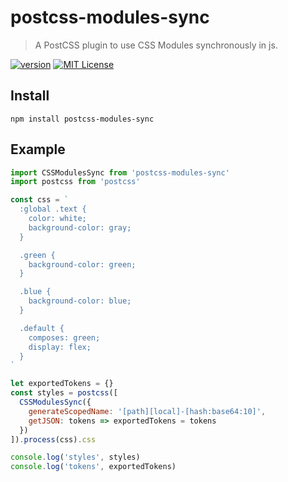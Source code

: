# postcss-modules-sync 

> A PostCSS plugin to use CSS Modules synchronously in js.

[![version](https://img.shields.io/npm/v/postcss-modules-sync.svg?style=flat-square)](http://npm.im/postcss-modules-sync)
[![MIT License](https://img.shields.io/npm/l/postcss-modules-sync.svg?style=flat-square)](http://opensource.org/licenses/MIT)

## Install
```
npm install postcss-modules-sync
```

## Example
```js
import CSSModulesSync from 'postcss-modules-sync'
import postcss from 'postcss'

const css = `
  :global .text {
    color: white;
    background-color: gray;
  }

  .green {
    background-color: green;
  }

  .blue {
    background-color: blue;
  }

  .default {
    composes: green;
    display: flex;
  }
`

let exportedTokens = {}
const styles = postcss([
  CSSModulesSync({
    generateScopedName: '[path][local]-[hash:base64:10]',
    getJSON: tokens => exportedTokens = tokens
  })
]).process(css).css

console.log('styles', styles)
console.log('tokens', exportedTokens)
```